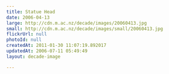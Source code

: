 ```yaml
---
title: Statue Head
date: 2006-04-13
large: http://cdn.m.ac.nz/decade/images/20060413.jpg
small: http://cdn.m.ac.nz/decade/images/small/20060413.jpg
flickrUrl: null
photoId: null
createdAt: 2011-01-30 11:07:19.892017
updatedAt: 2006-07-11 05:49:49
layout: decade-image

---
```


